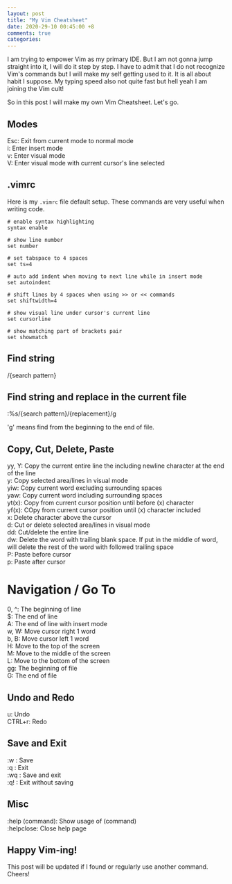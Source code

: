 ```yaml
---
layout: post
title: "My Vim Cheatsheet"
date: 2020-29-10 00:45:00 +8
comments: true
categories:
---
```



I am trying to empower Vim as my primary IDE. But I am not gonna jump straight into it, I will do it step by step. I have to admit that I do not recognize Vim's commands but I will make my self getting used to it. It is all about habit I suppose. My typing speed also not quite fast but hell yeah I am joining the Vim cult!

So in this post I will make my own Vim Cheatsheet. Let's go.

## Modes

Esc: Exit from current mode to normal mode<br>
i: Enter insert mode<br>
v: Enter visual mode <br>
V: Enter visual mode with current cursor's line selected <br>

## .vimrc 

Here is my `.vimrc` file default setup. These commands are very useful when writing code.

```
# enable syntax highlighting
syntax enable

# show line number
set number

# set tabspace to 4 spaces
set ts=4

# auto add indent when moving to next line while in insert mode
set autoindent

# shift lines by 4 spaces when using >> or << commands
set shiftwidth=4

# show visual line under cursor's current line
set cursorline

# show matching part of brackets pair
set showmatch
```

## Find string

/{search pattern}

## Find string and replace in the current file

:%s/{search pattern}/{replacement}/g <br>

'g' means find from the beginning to the end of file.

## Copy, Cut, Delete, Paste

yy, Y: Copy the current entire line the including newline character at the end of the line<br/>
y: Copy selected area/lines in visual mode <br/>
yiw: Copy current word excluding surrounding spaces<br>
yaw: Copy current word including surrounding spaces<br>
yt(x): Copy from current cursor position until before (x) character<br>
yf(x): COpy from current cursor position until (x) character included<br>
x: Delete character above the cursor<br>
d: Cut or delete selected area/lines in visual mode <br/>
dd: Cut/delete the entire line<br>
dw: Delete the word with trailing blank space. If put in the middle of word, will delete the rest of the word with followed trailing space<br>
P: Paste before cursor<br>
p: Paste after cursor<br>

# Navigation / Go To

0, ^: The beginning of line<br>
$: The end of line<br>
A: The end of line with insert mode<br>
w, W: Move cursor right 1 word<br>
b, B: Move cursor left 1 word<br>
H: Move to the top of the screen<br>
M: Move to the middle of the screen<br>
L: Move to the bottom of the screen<br>
gg: The beginning of file<br>
G: The end of file<br>

## Undo and Redo

u: Undo<br>
CTRL+r: Redo<br>

## Save and Exit

:w : Save<br>
:q : Exit<br>
:wq : Save and exit<br>
:q! : Exit without saving<br>

## Misc

:help (command): Show usage of (command)<br>
:helpclose: Close help page


## Happy Vim-ing!

This post will be updated if I found or regularly use another command. Cheers!
